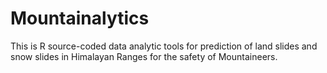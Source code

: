 # Mountainalytics
This is R source-coded data analytic tools for prediction of land slides and snow slides in Himalayan Ranges for the safety of Mountaineers.
